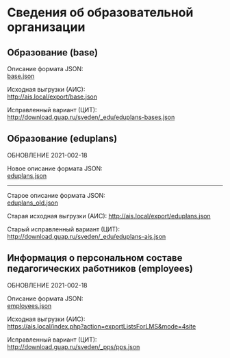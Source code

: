 # Сведения об образовательной организации


## Образование (base)

Описание формата JSON:  
[base.json](base.json)

Исходная выгрузки (АИС):  
http://ais.local/export/base.json

Исправленный вариант (ЦИТ):  
http://download.guap.ru/sveden/_edu/eduplans-bases.json


## Образование (eduplans)

ОБНОВЛЕНИЕ 2021-002-18

Новое описание формата JSON:  
[eduplans.json](eduplans.json)

---

Старое описание формата JSON:  
[eduplans_old.json](eduplans_old.json)

Старая исходная выгрузки (АИС):
http://ais.local/export/eduplans.json

Старый исправленный вариант (ЦИТ):  
http://download.guap.ru/sveden/_edu/eduplans-ais.json


## Информация о персональном составе педагогических работников (employees)

ОБНОВЛЕНИЕ 2021-002-18

Описание формата JSON:  
[employees.json](employees.json)

Исходная выгрузки (АИС):  
https://ais.local/index.php?action=exportListsForLMS&mode=4site

Исправленный вариант (ЦИТ):  
http://download.guap.ru/sveden/_pps/pps.json
